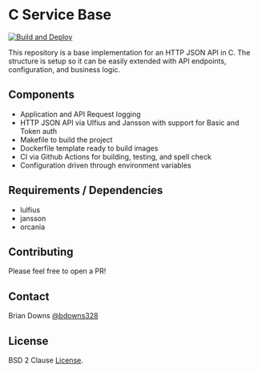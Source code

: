# C Service Base

[![Build and Deploy](https://github.com/briandowns/c_service_base/actions/workflows/main.yml/badge.svg)](https://github.com/briandowns/c_service_base/actions/workflows/compile_example.yml/badge.svg)

This repository is a base implementation for an HTTP JSON API in C. The structure is setup so it can be easily extended with API endpoints, configuration, and business logic.

## Components

* Application and API Request logging
* HTTP JSON API via Ulfius and Jansson with support for Basic and Token auth
* Makefile to build the project
* Dockerfile template ready to build images
* CI via Github Actions for building, testing, and spell check
* Configuration driven through environment variables

## Requirements / Dependencies

* lulfius
* jansson
* orcania

## Contributing

Please feel free to open a PR!

## Contact

Brian Downs [@bdowns328](http://twitter.com/bdowns328)

## License

BSD 2 Clause [License](/LICENSE).
